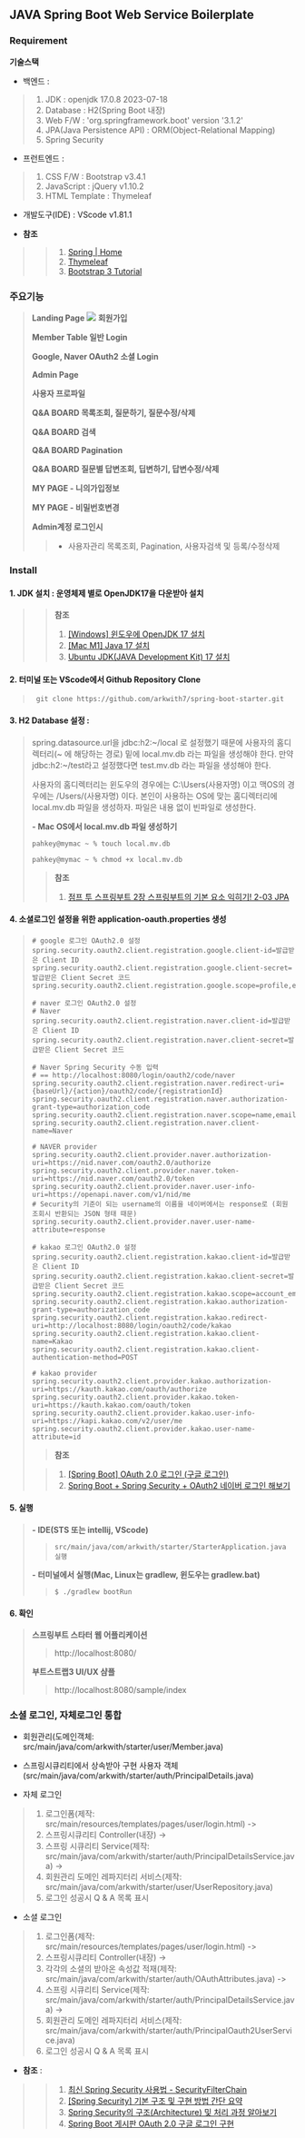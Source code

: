 ## JAVA Spring Boot Web Service Boilerplate
### Requirement
**기술스택**
- 백엔드 : 
>1. JDK : openjdk 17.0.8 2023-07-18
>2. Database : H2(Spring Boot 내장)
>3. Web F/W : 'org.springframework.boot' version '3.1.2'
>4. JPA(Java Persistence API) : ORM(Object-Relational Mapping)
>5. Spring Security

- 프런트엔드 :
>1. CSS F/W : Bootstrap v3.4.1
>2. JavaScript : jQuery v1.10.2
>3. HTML Template : Thymeleaf

- 개발도구(IDE) : VScode v1.81.1

- **참조**
>>1. [Spring | Home](https://spring.io/)
>>1. [Thymeleaf](https://www.thymeleaf.org/)
>>1. [Bootstrap 3 Tutorial](https://www.w3schools.com/bootstrap/default.asp)

### 주요기능
> **Landing Page**
>![](images/landingPage.png)
> **회원가입**
>
> **Member Table 일반 Login**
>
> **Google, Naver OAuth2 소셜 Login**
>
> **Admin Page**
>
> **사용자 프로파일**
>
> **Q&A BOARD 목록조회, 질문하기, 질문수정/삭제**
>
> **Q&A BOARD 검색**
>
> **Q&A BOARD Pagination**
>
> **Q&A BOARD 질문별 답변조회, 딥변하기, 답변수정/삭제**
>
> **MY PAGE - 니의가입정보**
>
> **MY PAGE - 비밀번호변경**
>
> **Admin계정 로그인시**
>> - 사용자관리 목록조회, Pagination, 사용자검색 및 등록/수정삭제 
>

### Install
#### 1. JDK 설치 : 운영체제 별로 OpenJDK17을 다운받아 설치
>> **참조**
>>
>> 1. [[Windows] 윈도우에 OpenJDK 17 설치](https://jiurinie.tistory.com/131)
>> 1. [[Mac M1] Java 17 설치](https://velog.io/@may_yun/Mac-M1-Java-17-%EC%84%A4%EC%B9%98)
>> 1. [Ubuntu JDK(JAVA Development Kit) 17 설치](https://languagestory.tistory.com/154)
>>

#### 2. 터미널 또는 VScode에서 Github Repository Clone
> ``` 
>  git clone https://github.com/arkwith7/spring-boot-starter.git
> ```
#### 3. H2 Database 설정 :
> spring.datasource.url을 jdbc:h2:~/local 로 설정했기 때문에 사용자의 홈디렉터리(~ 에 해당하는 경로) 밑에
> local.mv.db 라는 파일을 생성해야 한다. 만약 jdbc:h2:~/test라고 설정했다면 test.mv.db 라는 파일을 생성해야 한다.
>
> 사용자의 홈디렉터리는 윈도우의 경우에는 C:\Users\(사용자명) 이고 맥OS의 경우에는 /Users/(사용자명) 이다. 본인이 사용하는 OS에 맞는 홈디렉터리에 local.mv.db 파일을 생성하자. 파일은 내용 없이 빈파일로 생성한다.
>
> **- Mac OS에서 local.mv.db 파일 생성하기**
>
> ```
> pahkey@mymac ~ % touch local.mv.db
> ```
>
> ```
> pahkey@mymac ~ % chmod +x local.mv.db
> ```
>
>>**참조**
>>
>> 1. [점프 투 스프링부트 2장 스프링부트의 기본 요소 익히기! 2-03 JPA](https://wikidocs.net/161164)
>>

#### 4. 소셜로그인 설정을 위한 application-oauth.properties 생성
>```
># google 로그인 OAuth2.0 설정
>spring.security.oauth2.client.registration.google.client-id=발급받은 Client ID
>spring.security.oauth2.client.registration.google.client-secret=발급받은 Client Secret 코드
>spring.security.oauth2.client.registration.google.scope=profile,email
>
># naver 로그인 OAuth2.0 설정
># Naver
>spring.security.oauth2.client.registration.naver.client-id=발급받은 Client ID
>spring.security.oauth2.client.registration.naver.client-secret=발급받은 Client Secret 코드
>
># Naver Spring Security 수동 입력
># == http://localhost:8080/login/oauth2/code/naver
>spring.security.oauth2.client.registration.naver.redirect-uri={baseUrl}/{action}/oauth2/code/{registrationId}
>spring.security.oauth2.client.registration.naver.authorization-grant-type=authorization_code
>spring.security.oauth2.client.registration.naver.scope=name,email,nickname
>spring.security.oauth2.client.registration.naver.client-name=Naver
> 
># NAVER provider
>spring.security.oauth2.client.provider.naver.authorization-uri=https://nid.naver.com/oauth2.0/authorize
>spring.security.oauth2.client.provider.naver.token-uri=https://nid.naver.com/oauth2.0/token
>spring.security.oauth2.client.provider.naver.user-info-uri=https://openapi.naver.com/v1/nid/me
># Security의 기준이 되는 username의 이름을 네이버에서는 response로 (회원 조회시 반환되는 JSON 형태 때문)
>spring.security.oauth2.client.provider.naver.user-name-attribute=response
>
># kakao 로그인 OAuth2.0 설정
>spring.security.oauth2.client.registration.kakao.client-id=발급받은 Client ID
>spring.security.oauth2.client.registration.kakao.client-secret=발급받은 Client Secret 코드
>spring.security.oauth2.client.registration.kakao.scope=account_email,profile_nickname
>spring.security.oauth2.client.registration.kakao.authorization-grant-type=authorization_code
>spring.security.oauth2.client.registration.kakao.redirect-uri=http://localhost:8080/login/oauth2/code/kakao
>spring.security.oauth2.client.registration.kakao.client-name=Kakao
>spring.security.oauth2.client.registration.kakao.client-authentication-method=POST
>
># kakao provider
>spring.security.oauth2.client.provider.kakao.authorization-uri=https://kauth.kakao.com/oauth/authorize
>spring.security.oauth2.client.provider.kakao.token-uri=https://kauth.kakao.com/oauth/token
>spring.security.oauth2.client.provider.kakao.user-info-uri=https://kapi.kakao.com/v2/user/me
>spring.security.oauth2.client.provider.kakao.user-name-attribute=id
>
>```
>> **참조**
>
>> 1. [[Spring Boot] OAuth 2.0 로그인 (구글 로그인)](https://chb2005.tistory.com/182)
>> 2. [Spring Boot + Spring Security + OAuth2 네이버 로그인 해보기](https://velog.io/@mardi2020/Spring-Boot-Spring-Security-OAuth2-%EB%84%A4%EC%9D%B4%EB%B2%84-%EB%A1%9C%EA%B7%B8%EC%9D%B8-%ED%95%B4%EB%B3%B4%EA%B8%B0)
>>

#### 5. 실행
>**- IDE(STS 또는 intellij, VScode)**
>>```
>>src/main/java/com/arkwith/starter/StarterApplication.java 실행
>>```
>**- 터미널에서 실행(Mac, Linux는 gradlew, 윈도우는 gradlew.bat)**
>>```
>> $ ./gradlew bootRun
>>```

#### 6. 확인
>**스프링부트 스타터 웹 어플리케이션**
>> http://localhost:8080/
>>
>**부트스트랩3 UI/UX 샴플**
>> http://localhost:8080/sample/index

### 소셜 로그인, 자체로그인 통합
- 회원관리(도메인객체: src/main/java/com/arkwith/starter/user/Member.java)
- 스프링시큐리티에서 상속받아 구현 사용자 객체(src/main/java/com/arkwith/starter/auth/PrincipalDetails.java)

- 자체 로그인
>1. 로그인폼(제작: src/main/resources/templates/pages/user/login.html) -> 
>2. 스프링시큐리티 Controller(내장) -> 
>3. 스프링 시큐리티 Service(제작: src/main/java/com/arkwith/starter/auth/PrincipalDetailsService.java)  ->
>4. 회원관리 도메인 레파지터리 서비스(제작: src/main/java/com/arkwith/starter/user/UserRepository.java)
>5. 로그인 성공시 Q & A 목록 표시

- 소셜 로그인
>1. 로그인폼(제작: src/main/resources/templates/pages/user/login.html) -> 
>2. 스프링시큐리티 Controller(내장) -> 
>3. 각각의 소셜의 받아온 속성값 적재(제작: src/main/java/com/arkwith/starter/auth/OAuthAttributes.java) ->
>4. 스프링 시큐리티 Service(제작: src/main/java/com/arkwith/starter/auth/PrincipalDetailsService.java)  ->
>5. 회원관리 도메인 레파지터리 서비스(제작: src/main/java/com/arkwith/starter/auth/PrincipalOauth2UserService.java)
>6. 로그인 성공시 Q & A 목록 표시

- **참조** :
>>1. [최신 Spring Security 사용법 - SecurityFilterChain](https://samori.tistory.com/64)
>>2. [[Spring Security] 기본 구조 및 구현 방법 간단 요약](https://to-moneyking.tistory.com/78)
>>3. [Spring Security의 구조(Architecture) 및 처리 과정 알아보기](https://dev-coco.tistory.com/174)
>>3. [Spring Boot 게시판 OAuth 2.0 구글 로그인 구현](https://dev-coco.tistory.com/128)